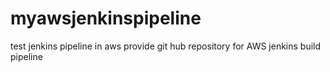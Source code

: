 # myawsjenkinspipeline
test jenkins pipeline in aws
provide git hub repository for AWS jenkins build pipeline
